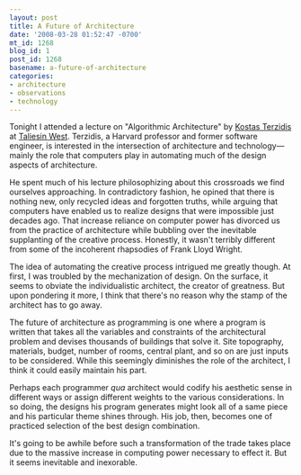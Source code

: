 ```yaml
---
layout: post
title: A Future of Architecture
date: '2008-03-28 01:52:47 -0700'
mt_id: 1268
blog_id: 1
post_id: 1268
basename: a-future-of-architecture
categories:
- architecture
- observations
- technology
---
```

<p>
Tonight I attended a lecture on "Algorithmic Architecture" by <a href="http://www.gsd.harvard.edu/people/faculty/terzidis/">Kostas Terzidis</a> at <a href="http://www.taliesin.edu/">Taliesin West</a>. Terzidis, a Harvard professor and former software engineer, is interested in the intersection of architecture and technology&#x2014;mainly the role that computers play in automating much of the design aspects of architecture.
</p>
<p>
He spent much of his lecture philosophizing about this crossroads we find ourselves approaching. In contradictory fashion, he opined that there is nothing new, only recycled ideas and forgotten truths, while arguing that computers have enabled us to realize designs that were impossible just decades ago. That increase reliance on computer power has divorced us from the practice of architecture while bubbling over the inevitable supplanting of the creative process. Honestly, it wasn't terribly different from some of the incoherent rhapsodies of Frank Lloyd Wright.
</p>
<p>
The idea of automating the creative process intrigued me greatly though. At first, I was troubled by the mechanization of design. On the surface, it seems to obviate the individualistic architect, the creator of greatness. But upon pondering it more, I think that there's no reason why the stamp of the architect has to go away.
</p>
<p>
The future of architecture as programming is one where a program is written that takes all the variables and constraints of the architectural problem and devises thousands of buildings that solve it. Site topography, materials, budget, number of rooms, central plant, and so on are just inputs to be considered. While this seemingly diminishes the role of the architect, I think it could easily maintain his part.
</p>
<p>
Perhaps each programmer <em>qua</em> architect would codify his aesthetic sense in different ways or assign different weights to the various considerations. In so doing, the designs his program generates might look all of a same piece and his particular theme shines through. His job, then, becomes one of practiced selection of the best design combination.
</p>
<p>
It's going to be awhile before such a transformation of the trade takes place due to the massive increase in computing power necessary to effect it. But it seems inevitable and inexorable.
</p>
